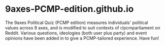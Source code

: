 # 9axes-PCMP-edition.github.io
The 9axes Political Quiz (PCMP edition) measures individuals' political values across 9 axes, and is modified to suit contexts of r/pcmparliament on Reddit. Various questions, ideologies (both user plus party) and event opinions have been added in to give a PCMP-tailored experience. Have fun!
